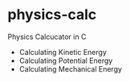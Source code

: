 # physics-calc

Physics Calcucator in C

- Calculating Kinetic Energy
- Calculating Potential Energy
- Calculating Mechanical Energy
